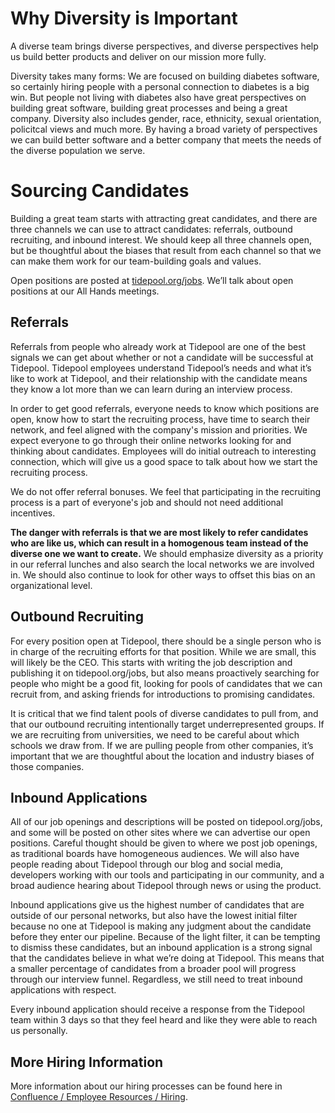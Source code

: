 
# Why Diversity is Important

A diverse team brings diverse perspectives, and diverse perspectives help us build better products and deliver on our mission more fully.

Diversity takes many forms: We are focused on building diabetes software, so certainly hiring people with a personal connection to diabetes is a big win. But people not living with diabetes also have great perspectives on building great software, building great processes and being a great company. Diversity also includes gender, race, ethnicity, sexual orientation, policitcal views and much more. By having a broad variety of perspectives we can build better software and a better company that meets the needs of the diverse population we serve.

# Sourcing Candidates

Building a great team starts with attracting great candidates, and there are three channels we can use to attract candidates: referrals, outbound recruiting, and inbound interest.  We should keep all three channels open, but be thoughtful about the biases that result from each channel so that we can make them work for our team-building goals and values.

Open positions are posted at [tidepool.org/jobs](https://tidepool.org/jobs). We’ll talk about open positions at our All Hands meetings.

## Referrals

Referrals from people who already work at Tidepool are one of the best signals we can get about whether or not a candidate will be successful at Tidepool. Tidepool employees understand Tidepool’s needs and what it’s like to work at Tidepool, and their relationship with the candidate means they know a lot more than we can learn during an interview process.

In order to get good referrals, everyone needs to know which positions are open, know how to start the recruiting process, have time to search their network, and feel aligned with the company's mission and priorities. We expect everyone to go through their online networks looking for and thinking about candidates. Employees will do initial outreach to interesting connection, which will give us a good space to talk about how we start the recruiting process.

We do not offer referral bonuses. We feel that participating in the recruiting process is a part of everyone's job and should not need additional incentives.

**The danger with referrals is that we are most likely to refer candidates who are like us, which can result in a homogenous team instead of the diverse one we want to create.** We should emphasize diversity as a priority in our referral lunches and also search the local networks we are involved in. We should also continue to look for other ways to offset this bias on an organizational level.

## Outbound Recruiting

For every position open at Tidepool, there should be a single person who is in charge of the recruiting efforts for that position. While we are small, this will likely be the CEO. This starts with writing the job description and publishing it on tidepool.org/jobs, but also means proactively searching for people who might be a good fit, looking for pools of candidates that we can recruit from, and asking friends for introductions to promising candidates.

It is critical that we find talent pools of diverse candidates to pull from, and that our outbound recruiting intentionally target underrepresented groups. If we are recruiting from universities, we need to be careful about which schools we draw from. If we are pulling people from other companies, it’s important that we are thoughtful about the location and industry biases of those companies. 

## Inbound Applications

All of our job openings and descriptions will be posted on tidepool.org/jobs, and some will be posted on other sites where we can advertise our open positions. Careful thought should be given to where we post job openings, as traditional boards have homogeneous audiences. We will also have people reading about Tidepool through our blog and social media, developers working with our tools and participating in our community, and a broad audience hearing about Tidepool through news or using the product.

Inbound applications give us the highest number of candidates that are outside of our personal networks, but also have the lowest initial filter because no one at Tidepool is making any judgment about the candidate before they enter our pipeline. Because of the light filter, it can be tempting to dismiss these candidates, but an inbound application is a strong signal that the candidates believe in what we’re doing at Tidepool. This means that a smaller percentage of candidates from a broader pool will progress through our interview funnel. Regardless, we still need to treat inbound applications with respect. 

Every inbound application should receive a response from the Tidepool team within 3 days so that they feel heard and like they were able to reach us personally.

## More Hiring Information
More information about our hiring processes can be found here in [Confluence / Employee Resources / Hiring](https://tidepool.atlassian.net/wiki/spaces/TI/pages/40435716/Hiring).
